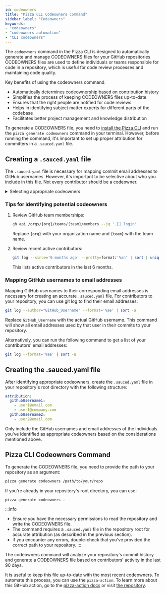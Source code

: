 ```yaml
---
id: codeowners
title: "Pizza CLI Codeowners Command"
sidebar_label: "Codeowners"
keywords: 
- "codeowners" 
- "codeowners automation" 
- "CLI codeowners" 
---
```


The `codeowners` command in the Pizza CLI is designed to automatically generate and manage CODEOWNERS files for your GitHub repositories. CODEOWNERS files are used to define individuals or teams responsible for code in a repository, which is useful for code review processes and maintaining code quality.

Key benefits of using the codeowners command:

- Automatically determines codeownership based on contribution history
- Simplifies the process of keeping CODEOWNERS files up-to-date
- Ensures that the right people are notified for code reviews
- Helps in identifying subject matter experts for different parts of the codebase
- Facilitates better project management and knowledge distribution

To generate a CODEOWNERS file, you need to [install the Pizza CLI](pizza-cli.md) and run the `pizza generate codeowners` command in your terminal. However, before running the command, it's important to set up proper attribution for committers in a `.sauced.yaml` file.

## Creating a `.sauced.yaml` file

The `.sauced.yaml` file is necessary for mapping commit email addresses to GitHub usernames. However, it's important to be selective about who you include in this file. Not every contributor should be a codeowner.

<details>
<summary>Selecting appropriate codeowners</summary>

When deciding who to include in your `.sauced.yaml` file, consider the following:

1. **Team members**: Include active members of your organization who are responsible for maintaining the codebase.

2. **Expertise**: Prioritize individuals with deep knowledge of specific areas of the codebase.

3. **GitHub team members**: Include members of the GitHub teams associated with the repository.

4. **Long-term contributors**: Consider long-standing contributors who have demonstrated commitment to the project.

:::tip
Be cautious about including external contributors. Only include those who have been vetted and are trusted to review and approve changes.
:::

Codeowners will be automatically requested for review on pull requests that modify code they own.
</details>

### Tips for identifying potential codeowners

1. Review GitHub team memberships:
   ```bash
   gh api /orgs/{org}/teams/{team}/members --jq '.[].login'
   ```
   Replace `{org}` with your organization name and `{team}` with the team name.

3. Review recent active contributors:
   ```bash
   git log --since='6 months ago' --pretty=format:'%an' | sort | uniq -c | sort -nr
   ```
   This lists active contributors in the last 6 months.

### Mapping GitHub usernames to email addresses

Mapping GitHub usernames to their corresponding email addresses is necessary for creating an accurate `.sauced.yaml` file. For contributors to your repository, you can use git log to find their email addresses:

   ```bash
   git log --author="GitHub_Username" --format='%ae' | sort -u
   ```

Replace `GitHub_Username` with the actual GitHub username. This command will show all email addresses used by that user in their commits to your repository.

Alternatively, you can run the following command to get a list of your contributors' email addresses:

   ```bash
   git log --format='%ae' | sort -u
   ```

## Creating the .sauced.yaml file

After identifying appropriate codeowners, create the `.sauced.yaml` file in your repository's root directory with the following structure:

   ```yaml
   attribution:
     githubUsername1:
       - user1@email.com
       - user1@company.com
     githubUsername2:
       - user2@email.com
   ```

Only include the GitHub usernames and email addresses of the individuals you've identified as appropriate codeowners based on the considerations mentioned above.

## Pizza CLI Codeowners Command

To generate the CODEOWNERS file, you need to provide the path to your repository as an argument:

```bash
pizza generate codeowners /path/to/your/repo
```

If you're already in your repository's root directory, you can use:

```bash
pizza generate codeowners .
```
:::info
- Ensure you have the necessary permissions to read the repository and write the CODEOWNERS file.
- The command requires a `.sauced.yaml` file in the repository root for accurate attribution (as described in the previous section).
- If you encounter any errors, double-check that you've provided the correct path to your repository.
:::

The codeowners command will analyze your repository's commit history and generate a CODEOWNERS file based on contributors' activity in the last 90 days.

It is useful to keep this file up-to-date with the most recent codeowners. To automate this process, you can use the `pizza-action`. To learn more about this GitHub action, go to the [pizza-action docs](pizza-action.md) or visit [the repository](https://github.com/open-sauced/pizza-action).